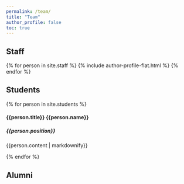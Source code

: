 ```yaml
---
permalink: /team/
title: "Team"
author_profile: false
toc: true
---
```

<link rel="stylesheet" href="https://cdn.jsdelivr.net/gh/jpswalsh/academicons@1/css/academicons.min.css">

## Staff

{% for person in site.staff %}
  {% include author-profile-flat.html %}
{% endfor %}

## Students

{% for person in site.students %}
  <h4> {{person.title}} {{person.name}} </h4>
  <h5> {{person.position}} </h5>
  <p> {{person.content | markdownify}} </p>
  
  
{% endfor %}

## Alumni